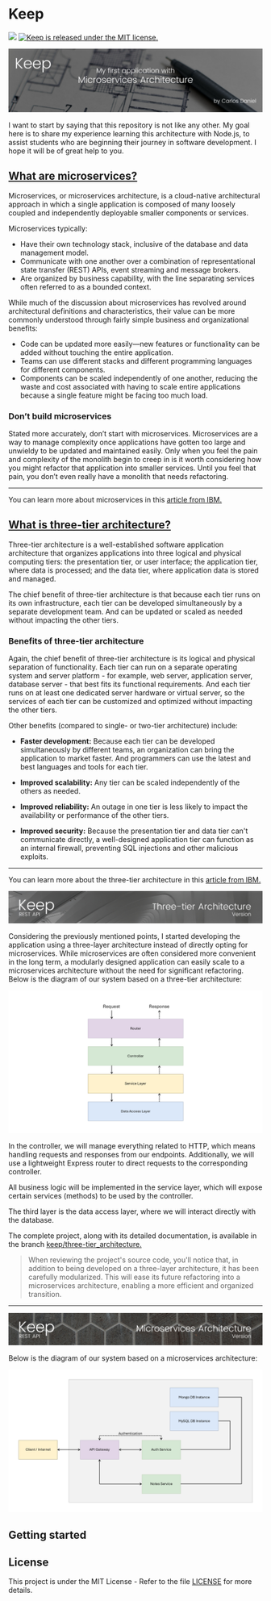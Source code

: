 # Keep

![](https://img.shields.io/badge/Release%20-%20v1.0.0-%23007EC6)
<a href="https://github.com/iamcarlosdaniel/Keep/blob/main/LICENSE"><img src="https://img.shields.io/badge/License-MIT-blue.svg" alt="Keep is released under the MIT license."></a>

![](docs/banner.png)

I want to start by saying that this repository is not like any other. My goal here is to share my experience learning this architecture with Node.js, to assist students who are beginning their journey in software development. I hope it will be of great help to you.

## [What are microservices?](https://www.ibm.com/topics/microservices)

Microservices, or microservices architecture, is a cloud-native architectural approach in which a single application is composed of many loosely coupled and independently deployable smaller components or services.

Microservices typically:

- Have their own technology stack, inclusive of the database and data management model.
- Communicate with one another over a combination of representational state transfer (REST) APIs, event streaming and message brokers.
- Are organized by business capability, with the line separating services often referred to as a bounded context.

While much of the discussion about microservices has revolved around architectural definitions and characteristics, their value can be more commonly understood through fairly simple business and organizational benefits:

- Code can be updated more easily—new features or functionality can be added without touching the entire application.
- Teams can use different stacks and different programming languages for different components.
- Components can be scaled independently of one another, reducing the waste and cost associated with having to scale entire applications because a single feature might be facing too much load.

### Don’t build microservices

Stated more accurately, don’t start with microservices. Microservices are a way to manage complexity once applications have gotten too large and unwieldy to be updated and maintained easily. Only when you feel the pain and complexity of the monolith begin to creep in is it worth considering how you might refactor that application into smaller services. Until you feel that pain, you don’t even really have a monolith that needs refactoring.

---

You can learn more about microservices in this [article from IBM.](https://www.ibm.com/topics/microservices)

## [What is three-tier architecture?](https://www.ibm.com/topics/three-tier-architecture)

Three-tier architecture is a well-established software application architecture that organizes applications into three logical and physical computing tiers: the presentation tier, or user interface; the application tier, where data is processed; and the data tier, where application data is stored and managed.

The chief benefit of three-tier architecture is that because each tier runs on its own infrastructure, each tier can be developed simultaneously by a separate development team. And can be updated or scaled as needed without impacting the other tiers.

### Benefits of three-tier architecture

Again, the chief benefit of three-tier architecture is its logical and physical separation of functionality. Each tier can run on a separate operating system and server platform - for example, web server, application server, database server - that best fits its functional requirements. And each tier runs on at least one dedicated server hardware or virtual server, so the services of each tier can be customized and optimized without impacting the other tiers.

Other benefits (compared to single- or two-tier architecture) include:

- **Faster development:** Because each tier can be developed simultaneously by different teams, an organization can bring the application to market faster. And programmers can use the latest and best languages and tools for each tier.

- **Improved scalability:** Any tier can be scaled independently of the others as needed.

- **Improved reliability:** An outage in one tier is less likely to impact the availability or performance of the other tiers.

- **Improved security:** Because the presentation tier and data tier can't communicate directly, a well-designed application tier can function as an internal firewall, preventing SQL injections and other malicious exploits.

---

You can learn more about the three-tier architecture in this [article from IBM.](https://www.ibm.com/topics/three-tier-architecture)

![](docs/rest_api_three-tier_architecture.png)

Considering the previously mentioned points, I started developing the application using a three-layer architecture instead of directly opting for microservices. While microservices are often considered more convenient in the long term, a modularly designed application can easily scale to a microservices architecture without the need for significant refactoring. Below is the diagram of our system based on a three-tier architecture:

![](docs/three-tier_architecture_diagram.PNG)

In the controller, we will manage everything related to HTTP, which means handling requests and responses from our endpoints. Additionally, we will use a lightweight Express router to direct requests to the corresponding controller.

All business logic will be implemented in the service layer, which will expose certain services (methods) to be used by the controller.

The third layer is the data access layer, where we will interact directly with the database.

The complete project, along with its detailed documentation, is available in the branch [keep/three-tier_architecture.](https://github.com/iamcarlosdaniel/Keep/tree/keep/three-tier_architecture)

> When reviewing the project's source code, you'll notice that, in addition to being developed on a three-layer architecture, it has been carefully modularized. This will ease its future refactoring into a microservices architecture, enabling a more efficient and organized transition.

---

![](docs/rest_api_microservices_architecture.png)

Below is the diagram of our system based on a microservices architecture:

![](docs/microservices_architecture_diagram.PNG)

## Getting started

## License

This project is under the MIT License - Refer to the file [LICENSE](https://github.com/iamcarlosdaniel/Keep/blob/main/LICENSE) for more details.

